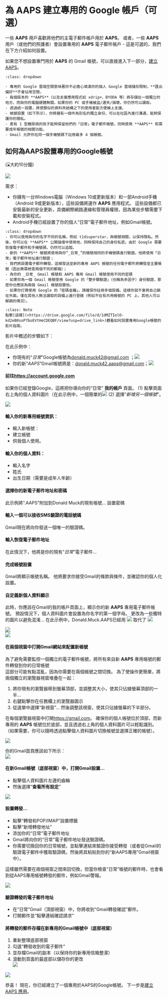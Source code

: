 # 為 AAPS 建立專用的 Google 帳戶（可選）

一些 **AAPS** 用戶喜歡將他們的主電子郵件帳戶用於 **AAPS**。 或者，一些 **AAPS** 用戶（或他們的照護者）會設置專用的 **AAPS** 電子郵件帳戶 - 這是可選的，我們在下方介紹如何設置。

如果您不想設置專門用於 **AAPS** 的 Gmail 帳號，可以直接進入下一部分，[建立 AAPS](../SettingUpAaps/BuildingAaps.md)。

```{admonition} Advantages of a dedicated Google account for AAPS
:class: dropdown

- 專用的 Google 雲端空間意味著你不必擔心填滿你的個人 Google 雲端儲存限制，**匯出偏好**不會佔用空間。
- 每個版本的 **AAPS**（以及支援應用程式如 xdrip+、BYODA 等）將存儲在一個獨立的地方，而與你的電腦硬體無關。如果你的 PC 或手機被盜/遺失/損壞，你仍然可以讀取。
- 透過統一設置，將使類似的資料夾結構之下的使用者能方便線上支援。
- 根據設置（如下所示），你將擁有一個作為別名的獨立身份，可以在社區內進行溝通，能夠保護你的隱私。
- 患有 1 型糖尿病的孩子能夠保留他們的「日常」電子郵件帳號，同時使用 **AAPS** 和需要成年帳號的相關功能。
- Gmail 允許你在同一個手機號碼下註冊最多 4 個帳號。
```

## 如何為AAPS設置專用的Google帳號

(⌛大約10分鐘)

![](../images/Building-the-App/building_0001.png)

需求：

- 你擁有一台Windows電腦（Windows 10或更新版本）和一部Android手機（Android 9或更新版本），這些設備將運作 **AAPS** 應用程式。 這些設備都已安裝最新的安全更新，具備網際網路連線和管理員權限，因為某些步驟需要下載和安裝程式。
- Android手機已經設置了你的個人“日常”電子郵件地址，例如Gmail帳號。

```{admonition} Things to consider when setting up your new account
:class: dropdown
- 你可以使用與你的名字不同的名稱，例如 t1dsuperstar，與帳號相關，以保持隱私。然後，你可以在 **AAPS** 公開論壇中使用他，同時保持自己的身份私密。由於 Google 需要恢復電子郵件和手機號碼，仍然可以追蹤。
- 新的 **AAPS** 帳號將使用與你“_日常_”的帳號相同的手機號碼進行驗證。他將使用「日常」電子郵件地址進行驗證；
- 我們將設置電子郵件轉發，這樣發送至新的專用 AAPS 帳號的任何電子郵件將轉發至主要帳號（因此無需檢查兩個不同的郵箱）；
- 為你的 _日常_ Gmail 帳號和 AAPS 專用 Gmail 帳號使用不同的密碼
- 如果你為一個 Gmail 帳號使用 Google 的「雙步驟驗證」（也稱為多因子）身份驗證，那麼你也應該為兩個 Gmail 帳號設置他。
- 如果你打算使用 Google 的「密碼金鑰」，請確保你註冊多個設備。這樣你就不會將自己鎖在外面。僅在其他人無法讀取的設備上進行登錄（例如不在有共用帳號的 PC 上，其他人可以解鎖的情況）。
```



```{admonition} Video Walkthrough! 
:class: Note
點擊[這裡](<https://drive.google.com/file/d/1dMZTIolO-kd2eB0soP7boEVtHeCDEQBF/view?usp=drive_link>)觀看如何設置專用Google帳號的影片指南。
```

影片中概述的步驟如下：

在此示例中：

- 你現有的“_日常_”Google帳號為<donald.muck42@gmail.com> ；![](../images/Building-the-App/building_0002.png)
- 你的新“_AAPS_”Gmail帳號將是：<donald.muck42.aaps@gmail.com>；![](../images/Building-the-App/building_0003.png)

#### 前往<https://account.google.com>

如果你已經登錄Google，這將把你導向你的“日常” **我的帳戶** 頁面。
(1) 點擊頁面右上角的個人資料圖片（在此示例中，一個簡單的![](../images/Building-the-App/building_0002.png)
(2) 選擇“_新增另一個帳號_”。

![](../images/Building-the-App/building_0005.png)

#### 輸入你的新專用帳號資訊：

- 輸入新帳號：
- 建立帳號
- 供我個人使用。

#### 輸入你的個人資料：

- 輸入名字
- 姓氏
- 出生日期（需要是成年人年齡）

#### 選擇你的新電子郵件地址和密碼

此示例將“.AAPS”附加到Donald Muck的現有帳號...
設置密碼

#### 輸入一個可以接收SMS驗證的電話號碼

Gmail現在將向你發送一個唯一的驗證碼。

#### 輸入恢復電子郵件地址

在此情況下，他將是你的現有“_日常_”電子郵件…

#### 完成帳號設置

Gmail將顯示帳號名稱。 他將要求你接受Gmail的條款與條件，並確認你的個人化設置。

#### 自定義新個人資料顯示

此時，你應該在Gmail的我的帳戶頁面上，顯示你的新 **AAPS** 專用電子郵件帳號。 預設情況下，個人資料圖片會設置為你名字的第一個字母。 更改為一些獨特的圖片以避免混淆… 在此示例中，Donald.Muck.AAPS已經用 ![](../images/Building-the-App/building_0003.png) 取代了 ![](../images/Building-the-App/building_0002.png)

![](../images/Building-the-App/building_0007.png)\
![](../images/Building-the-App/building_0008.png)

#### 在兩個視窗中打開Gmail網站來配置新帳號

為了避免需要監控一個獨立的電子郵件帳號，將所有來自新 **AAPS** 專用帳號的郵件轉發到你的日常帳號 \
這部分可能有點混亂，因為你需要在兩個帳號之間切換。 為了使操作更簡單，將兩個獨立的瀏覽器視窗堆疊在一起：

1. 將你現有的瀏覽器移到螢幕頂部，並調整其大小，使其只佔據螢幕頂部的一半…
2. 右鍵點擊你在任務欄上的瀏覽器圖示
3. 從選單中選擇“新視窗”... 然後調整該視窗，使其只佔據螢幕的下半部分。

在每個瀏覽器視窗中打開<https://gmail.com>。 確保你的個人帳號位於頂部，而新專用的 **AAPS** 帳號位於底部，並且透過右上角的個人資料圖片可以輕鬆識別。 （如果需要，你可以隨時透過點擊個人資料圖片切換帳號並選擇正確的帳號）。

![](../images/Building-the-App/building_0009.png)

你的Gmail首頁應該如下所示：\
![](../images/Building-the-App/building_0010.png)

#### 在新Gmail帳號（底部視窗）中，打開Gmail設置…

- 點擊個人資料圖片左邊的齒輪
- 然後選擇“**查看所有設定**”

![](../images/Building-the-App/building_0011.png)

#### 設置轉發…

- 點擊“轉發和POP/IMAP”設置標籤
- 點擊“新增轉發地址”
- 添加你的“日常”電子郵件地址
- Gmail將向你的“日常”電子郵件地址發送驗證碼。
- 你需要切換回你的日常帳號，並點擊連結來驗證你接受轉發（或者從Gmail的驗證電子郵件中獲取驗證碼，然後將其粘貼到你的“新AAPS專用”Gmail視窗中）。

這樣雖然需要在兩個視窗之間來回切換，但當你檢查“日常”帳號的郵件時，也會看到從AAPS專用帳號轉發的郵件，例如Gmail警報。

![](../images/Building-the-App/building_0012.png)

#### 驗證轉發的電子郵件地址

- 在“日常”Gmail（頂部視窗）中，你將收到“Gmail轉發確認”郵件。
- 打開郵件並“點擊連結確認請求”

#### 將轉發的郵件存檔在新專用的Gmail帳號中（底部視窗）

<!---->

1. 重新整理底部視窗
2. 勾選“轉發收到的電子郵件”
3. 並存檔Gmail的副本（以保持你的新專用信箱整潔）
4. 滾動到頁面的最底部以儲存你的更改\
   ![](../images/Building-the-App/building_0013.png)

![](../images/Building-the-App/building_0014.png)

恭喜！ 現在，你已經建立了一個專用於AAPS的Google帳號。 下一步是[建立 AAPS 應用](../SettingUpAaps/BuildingAaps.md)。
